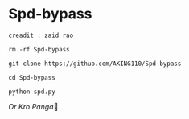 # Spd-bypass

```creadit : zaid rao```

```rm -rf Spd-bypass```

```git clone https://github.com/AKING110/Spd-bypass```

```cd Spd-bypass```

```python spd.py```

_Or Kro Panga_🤣
